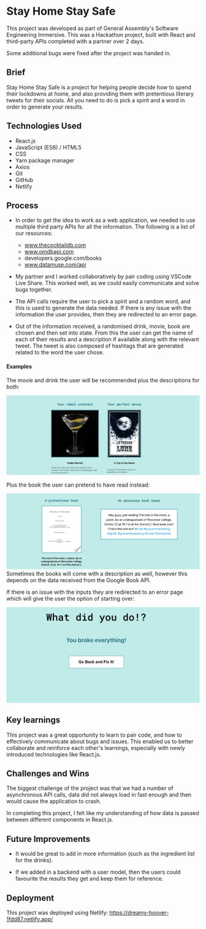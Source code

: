 # Stay Home Stay Safe

This project was developed as part of General Assembly's Software Engineering Immersive. This was a Hackathon project, built with React and third-party APIs completed with a partner over 2 days.

Some additional bugs were fixed after the project was handed in.

## Brief

Stay Home Stay Safe is a project for helping people decide how to spend their lockdowns at home, and also providing them with pretentious literary tweets for their socials. All you need to do is pick a spirit and a word in order to generate your results.

## Technologies Used

* React.js
* JavaScript (ES6) / HTML5
* CSS
* Yarn package manager
* Axios
* Git
* GitHub
* Netlify

## Process

* In order to get the idea to work as a web application, we needed to use multiple third party APIs for all the information. The following is a list of our resources: 
    * www.thecocktaildb.com
    * www.omdbapi.com
    * developers.google.com/books
    * www.datamuse.com/api

* My partner and I worked collaboratively by pair coding using VSCode Live Share. This worked well, as we could easily communicate and solve bugs together.

* The API calls require the user to pick a spirit and a random word, and this is used to generate the data needed. If there is any issue with the information the user provides, then they are redirected to an error page.

* Out of the information received, a randomised drink, movie, book are chosen and then set into state. From this the user can get the name of each of their results and a description if available along with the relevant tweet. The tweet is also composed of hashtags that are generated related to the word the user chose.

#### Examples

The movie and drink the user will be recommended plus the descriptions for both:

![movie and drink example image](/assets/movie-drink.png)

Plus the book the user can pretend to have read instead:

![book tweet example image](/assets/book-tweet.png)
Sometimes the books will come with a description as well, however this depends on the data received from the Google Book API.


If there is an issue with the inputs they are redirected to an error page which will give the user the option of starting over:

![error page example image](/assets/error-page.png)


## Key learnings

This project was a great opportunity to learn to pair code, and how to effectively communicate about bugs and issues. This enabled us to better collaborate and reinforce each other's learnings, especially with newly introduced technologies like React.js.

## Challenges and Wins

The biggest challenge of the project was that we had a number of asynchronous API calls, data did not always load in fast enough and then would cause the application to crash. 

In completing this project, I felt like my understanding of how data is passed between different components in React.js.

## Future Improvements

* It would be great to add in more information (such as the ingredient list for the drinks).

* If we added in a backend with a user model, then the users could favourite the results they get and keep them for reference.

## Deployment 

This project was deployed using Netlify:
https://dreamy-hoover-1fdd87.netlify.app/

